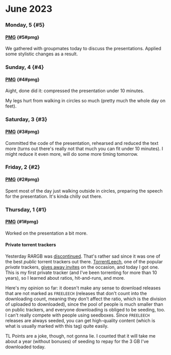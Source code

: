 # June 2023

### Monday, 5 {#5}

#### [PMG](../../git.md#pmg) {#5#pmg}

We gathered with groupmates today to discuss the presentations. Applied some stylistic changes as a result.

### Sunday, 4 {#4}

#### [PMG](../../git.md#pmg) {#4#pmg}

Aight, done did it: compressed the presentation under 10 minutes.

My legs hurt from walking in circles so much (pretty much the whole day on feet).

### Saturday, 3 {#3}

#### [PMG](../../git.md#pmg) {#3#pmg}

Committed the code of the presentation, rehearsed and reduced the text more (turns out there's really not that much you can fit under 10 minutes). I might reduce it even more, will do some more timing tomorrow.

### Friday, 2 {#2}

#### [PMG](../../git.md#pmg) {#2#pmg}

Spent most of the day just walking outside in circles, preparing the speech for the presentation. It's kinda chilly out there.

### Thursday, 1 {#1}

#### [PMG](../../git.md#pmg) {#1#pmg}

Worked on the presentation a bit more.

#### Private torrent trackers

Yesterday RARGB was [discontinued](https://web.archive.org/web/20230531105653/https://rarbg.to/index80.php). That's rather sad since it was one of the best *public* torrent trackers out there. [TorrentLeech](https://www.torrentleech.org), one of the popular *private* trackers, [gives away invites](https://reddit.com/r/OpenSignups/comments/13wwg7w/torrentleech_tl_opens_signups_invite_code) on the occasion, and today I got one. This is my first private tracker (and I've been torrenting for more than 10 years), so I learned about ratios, hit-and-runs, and more.

Here's my opinion so far: it doesn't make any sense to download releases that are not marked as `FREELEECH` (releases that don't count into the downloading count, meaning they don't affect the ratio, which is the division of uploaded to downloaded), since the pool of people is much smaller than on public trackers, and everyone downloading is obliged to be seeding, too. I can't really compete with people using seedboxes. Since `FREELEECH` releases are always seeded, you can get high-quality content (which is what is usually marked with this tag) quite easily.

TL Points are a joke, though, not gonna lie. I counted that it will take me about a year (without bonuses) of seeding to repay for the 3 GB I've downloaded today.
